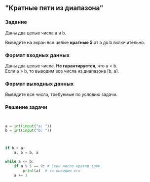 ## "Кратные пяти из диапазона"

### Задание

Даны два целые числа a и b.

Выведите на экран все целые **кратные 5** от a до b включительно.

### Формат входных данных

Даны два целые числа. **Не гарантируется**, что a < b. \
Если a > b, то выводим все числа из диапазона [b, a].

### Формат выходных данных

Выведите все числа, требуемые по условию задачи.

### Решение задачи

```python


a = int(input("a: "))
b = int(input("b: "))



if b < a:
    a, b = b, a

while a <= b:
    if a % 5 == 0: # Если число кратно трем
        print(a)  # то выводим его
    a += 1
```
